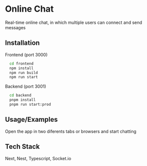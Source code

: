 # Online Chat

Real-time online chat, in which multiple users can connect and send messages

## Installation

Frontend (port 3000)

```bash
  cd frontend
  npm install
  npm run build
  npm run start
```

Backend (port 3001)

```bash
  cd backend
  pnpm install
  pnpm run start:prod
```

## Usage/Examples

Open the app in two diferents tabs or browsers and start chatting

## Tech Stack

Next, Nest, Typescript, Socket.io
